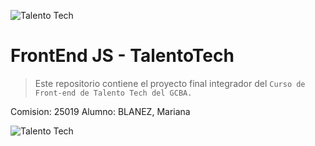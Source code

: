 ![Talento Tech](./img/python.jpg)

# FrontEnd JS - TalentoTech

> Este repositorio contiene el proyecto final integrador del `Curso de Front-end de Talento Tech del GCBA.` 

Comision: 25019
Alumno: BLANEZ, Mariana

![Talento Tech](https://openbadgepassport.com/file/6/1/c/d/61cdfbfcaed01fff0990adec2210d7389cc964829b7825a2ce8b67f1e47a3305.png)
